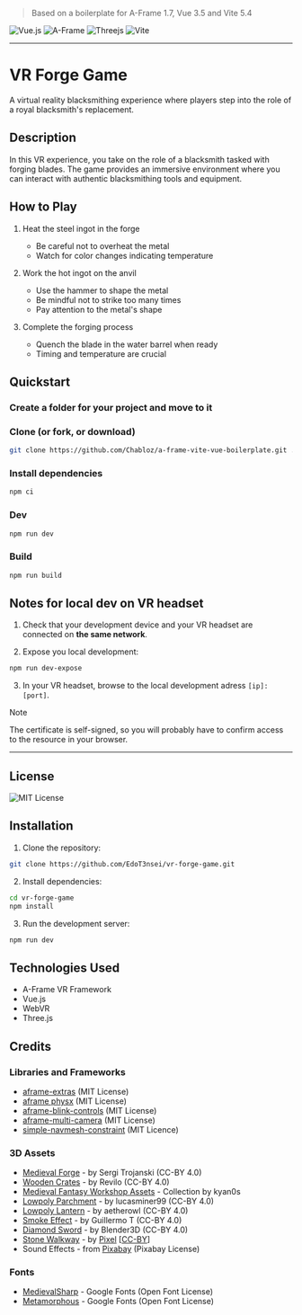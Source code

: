 > Based on a boilerplate for A-Frame 1.7, Vue 3.5 and Vite 5.4

![Vue.js](https://img.shields.io/badge/vuejs-%2335495e.svg?style=for-the-badge&logo=vuedotjs&logoColor=%234FC08D)
![A-Frame](https://img.shields.io/badge/A%E2%80%93Frame-1.7-brightgreen?style=for-the-badge&labelColor=%23ef2d5e&color=%23ef2d5e)
![Threejs](https://img.shields.io/badge/threejs-black?style=for-the-badge&logo=three.js&logoColor=white)
![Vite](https://img.shields.io/badge/vite-%23646CFF.svg?style=for-the-badge&logo=vite&logoColor=white)

---

# VR Forge Game

A virtual reality blacksmithing experience where players step into the role of a royal blacksmith's replacement.

## Description

In this VR experience, you take on the role of a blacksmith tasked with forging blades. The game provides an immersive environment where you can interact with authentic blacksmithing tools and equipment.

## How to Play

1. Heat the steel ingot in the forge
   - Be careful not to overheat the metal
   - Watch for color changes indicating temperature

2. Work the hot ingot on the anvil
   - Use the hammer to shape the metal
   - Be mindful not to strike too many times
   - Pay attention to the metal's shape

3. Complete the forging process
   - Quench the blade in the water barrel when ready
   - Timing and temperature are crucial

## Quickstart

### Create a folder for your project and move to it

### Clone (or fork, or download)

```sh
git clone https://github.com/Chabloz/a-frame-vite-vue-boilerplate.git .
```

### Install dependencies

```sh
npm ci
```

### Dev

```sh
npm run dev
```

### Build

```sh
npm run build
```

## Notes for local dev on VR headset

1. Check that your development device and your VR headset are connected on **the same network**.

2. Expose you local development:

```sh
npm run dev-expose
```

3. In your VR headset, browse to the local development adress `[ip]:[port]`.

> [!NOTE]
> The certificate is self-signed, so you will probably have to confirm access to the resource in your browser.

---

## License

![MIT License](https://img.shields.io/badge/License-MIT-brightgreen?style=for-the-badge&color=%23262626)

## Installation

1. Clone the repository:
```bash
git clone https://github.com/EdoT3nsei/vr-forge-game.git
```

2. Install dependencies:
```bash
cd vr-forge-game
npm install
```

3. Run the development server:
```bash
npm run dev
```

## Technologies Used
- A-Frame VR Framework
- Vue.js
- WebVR
- Three.js

## Credits

### Libraries and Frameworks

- [aframe-extras](https://github.com/c-frame/aframe-extras) (MIT License)
- [aframe physx](https://github.com/c-frame/physx) (MIT License)
- [aframe-blink-controls](https://github.com/jure/aframe-blink-controls) (MIT License)
- [aframe-multi-camera](https://github.com/diarmidmackenzie/aframe-multi-camera/) (MIT License)
- [simple-navmesh-constraint](https://github.com/AdaRoseCannon/aframe-xr-boilerplate) (MIT Licence)

### 3D Assets

- [Medieval Forge](https://sketchfab.com/3d-models/medieval-forge-game-ready-low-poly-f1a1067a73e9439d91bc139a75d2792a) - by Sergi Trojanski (CC-BY 4.0)
- [Wooden Crates](https://sketchfab.com/3d-models/crate-the-mystery-of-stalore-9-a96cc257866c47ab93d52fa4dd598ae0) - by Revilo (CC-BY 4.0)
- [Medieval Fantasy Workshop Assets](https://sketchfab.com/kyan0s/collections/medieval-fantasy-contest-blacksmiths-workshop-a013c33e56a44b479cc527e2dc992b7f) - Collection by kyan0s
- [Lowpoly Parchment](https://sketchfab.com/3d-models/lowpoly-parchment-e8339f1804774f9ea48651be9df94eda) - by lucasminer99 (CC-BY 4.0)
- [Lowpoly Lantern](https://sketchfab.com/3d-models/lantern-low-poly-ce5171d461fc48eebf6ad96878465a85) - by aetherowl (CC-BY 4.0)
- [Smoke Effect](https://sketchfab.com/3d-models/smoke-d2dc6148098c48ea8c1b3bf1b70528c3) - by Guillermo T (CC-BY 4.0)
- [Diamond Sword](https://sketchfab.com/3d-models/minecraft-diamond-sword-2fd7a88f5bd44d728c2bbdd8dfc27f99) - by Blender3D (CC-BY 4.0)
- [Stone Walkway](https://poly.pizza/m/Im0kSO5tiJ) - by [Pixel](https://poly.pizza/u/Pixel) [[CC-BY](https://creativecommons.org/licenses/by/3.0/)]
- Sound Effects - from [Pixabay](https://pixabay.com/sound-effects/) (Pixabay License)

### Fonts

- [MedievalSharp](https://fonts.google.com/specimen/MedievalSharp) - Google Fonts (Open Font License)
- [Metamorphous](https://fonts.google.com/specimen/Metamorphous) - Google Fonts (Open Font License)